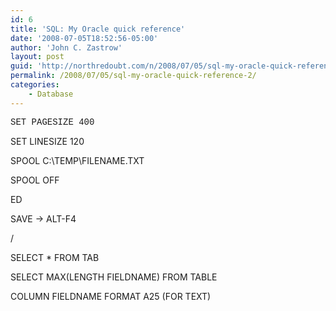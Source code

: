 ```yaml
---
id: 6
title: 'SQL: My Oracle quick reference'
date: '2008-07-05T18:52:56-05:00'
author: 'John C. Zastrow'
layout: post
guid: 'http://northredoubt.com/n/2008/07/05/sql-my-oracle-quick-reference-2/'
permalink: /2008/07/05/sql-my-oracle-quick-reference-2/
categories:
    - Database
---
```


<font face="Courier New">SET PAGESIZE 400</font>

SET LINESIZE 120

SPOOL C:\\TEMP\\FILENAME.TXT

SPOOL OFF

ED

SAVE -&gt; ALT-F4

/

SELECT \* FROM TAB

SELECT MAX(LENGTH FIELDNAME) FROM TABLE

COLUMN FIELDNAME FORMAT A25 (FOR TEXT)